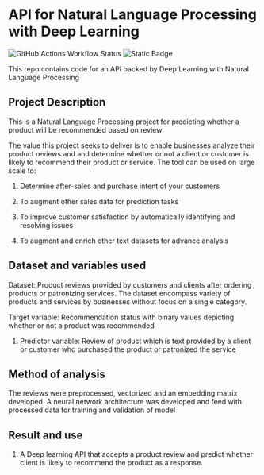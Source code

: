 # API for Natural Language Processing with Deep Learning
![GitHub Actions Workflow Status](https://img.shields.io/github/actions/workflow/status/agbleze/recommendation_predictor_API/.github%2Fworkflows%2Fci.yml)
![Static Badge](https://img.shields.io/badge/reviewoler-product%20review%20analyzer-yellow)



This repo contains code for an API backed by Deep Learning with Natural Language Processing 


## Project Description

This is a Natural Language Processing project for predicting whether 
a product will be recommended based on review

The value this project seeks to deliver is to enable businesses analyze their product reviews and 
and determine whether or not a client or customer is likely to recommend their 
product or service. The tool can be used on large scale to:

1. Determine after-sales and purchase intent of your customers

2. To augment other sales data for prediction tasks

3. To improve customer satisfaction by automatically identifying and resolving issues

4. To augment and enrich other text datasets for advance analysis


## Dataset and variables used

Dataset: Product reviews provided by customers and clients after ordering products or patronizing services.
The dataset encompass variety of products and services by businesses without focus on a single category.
                                     

Target variable: Recommendation status with binary values depicting whether or not a product was recommended

1. Predictor variable: Review of product which is text provided by a client or customer who purchased the 
product or patronized the service


## Method of analysis

The reviews were preprocessed, vectorized and an embedding matrix developed. 
A neural network architecture was developed and feed with processed data for training and validation of model
                                 

## Result and use

1. A Deep learning API that accepts a product review and predict whether client is likely to recommend the product as a response.
                                   
